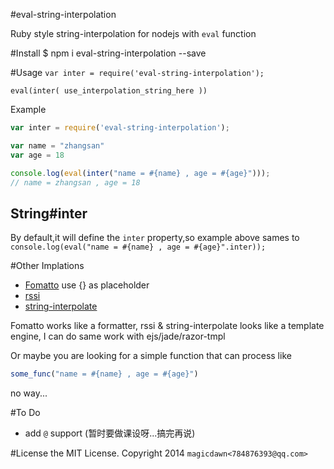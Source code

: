 #eval-string-interpolation

Ruby style string-interpolation for nodejs with `eval` function

#Install
	$ npm i eval-string-interpolation --save
	
#Usage
`var inter = require('eval-string-interpolation');`

`eval(inter( use_interpolation_string_here ))`

Example
```js
var inter = require('eval-string-interpolation');

var name = "zhangsan"
var age = 18

console.log(eval(inter("name = #{name} , age = #{age}")));
// name = zhangsan , age = 18
```

## String#inter
By default,it will define the `inter` property,so example above sames to
`console.log(eval("name = #{name} , age = #{age}".inter));`


#Other Implations
- [Fomatto](https://github.com/BonsaiDen/Fomatto) use {} as placeholder
- [rssi](https://github.com/mvasilkov/rssi) 
- [string-interpolate](https://github.com/alexeyraspopov/string-interpolate)

Fomatto works like a formatter, rssi & string-interpolate looks like a template engine, I can do same work with ejs/jade/razor-tmpl

Or maybe you are looking for  a simple function that can process like
```js
some_func("name = #{name} , age = #{age}")
```
no way...

#To Do
- add `@` support (暂时要做课设呀...搞完再说)

#License
the MIT License. Copyright 2014 `magicdawn<784876393@qq.com>`